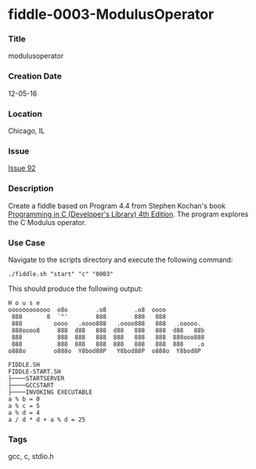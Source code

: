 fiddle-0003-ModulusOperator
======

### Title

modulusoperator


### Creation Date

12-05-16


### Location

Chicago, IL


### Issue

[Issue 92](https://github.com/bradyhouse/house/issues/92)


### Description

Create a fiddle based on Program 4.4 from Stephen Kochan's book [Programming in C (Developer's Library) 4th Edition](http://a.co/1QJ9MDN).  The program explores the C Modulus operator.


### Use Case

Navigate to the scripts directory and execute the following command:

    ./fiddle.sh "start" "c" "0003"
    
This should produce the following output:

    H o u s e
    oooooooooooo  o8o        .o8        .o8  oooo
     888       8  `"'        888        888   888
     888         oooo   .oooo888   .oooo888   888   .ooooo.
     888oooo8     888  d88   888  d88   888   888  d88   88b
     888          888  888   888  888   888   888  888ooo888
     888          888  888   888  888   888   888  888    .o
    o888o        o888o  Y8bod88P   Y8bod88P  o888o  Y8bod8P
    
    FIDDLE.SH
    FIDDLE-START.SH
    ├────STARTSERVER
    ├────GCCSTART
    ├────INVOKING EXECUTABLE
    a % b = 0
    a % c = 5
    a % d = 4
    a / d * d + a % d = 25
    

### Tags

gcc, c, stdio.h
